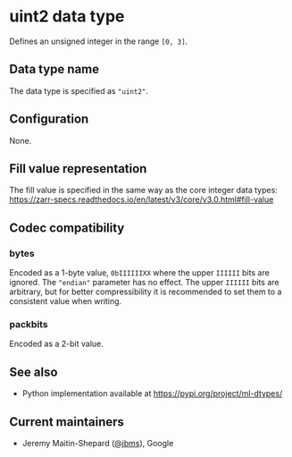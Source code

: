 # uint2 data type

Defines an unsigned integer in the range `[0, 3]`.

## Data type name

The data type is specified as `"uint2"`.

## Configuration

None.

## Fill value representation

The fill value is specified in the same way as the core integer data types:
https://zarr-specs.readthedocs.io/en/latest/v3/core/v3.0.html#fill-value

## Codec compatibility

### bytes

Encoded as a 1-byte value, `0bIIIIIIXX` where the upper `IIIIII` bits are
ignored. The `"endian"` parameter has no effect. The upper `IIIIII` bits are
arbitrary, but for better compressibility it is recommended to set them to a
consistent value when writing.

### packbits

Encoded as a 2-bit value.

## See also

- Python implementation available at https://pypi.org/project/ml-dtypes/

## Current maintainers

* Jeremy Maitin-Shepard ([@jbms](https://github.com/jbms)), Google
